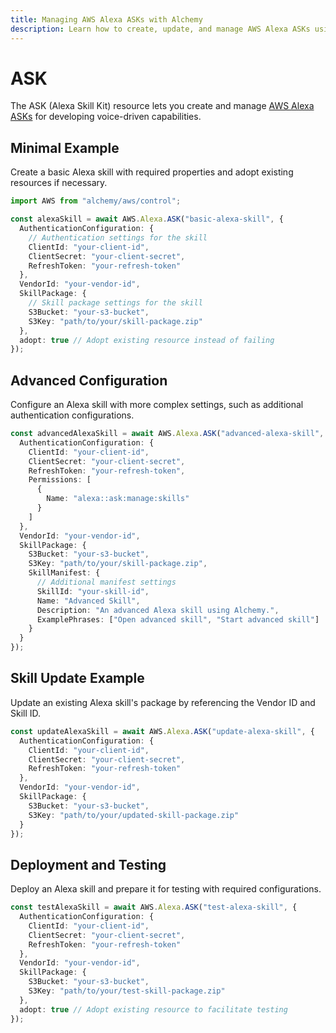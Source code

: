 ```yaml
---
title: Managing AWS Alexa ASKs with Alchemy
description: Learn how to create, update, and manage AWS Alexa ASKs using Alchemy Cloud Control.
---
```


# ASK

The ASK (Alexa Skill Kit) resource lets you create and manage [AWS Alexa ASKs](https://docs.aws.amazon.com/alexa/latest/userguide/) for developing voice-driven capabilities.

## Minimal Example

Create a basic Alexa skill with required properties and adopt existing resources if necessary.

```ts
import AWS from "alchemy/aws/control";

const alexaSkill = await AWS.Alexa.ASK("basic-alexa-skill", {
  AuthenticationConfiguration: {
    // Authentication settings for the skill
    ClientId: "your-client-id",
    ClientSecret: "your-client-secret",
    RefreshToken: "your-refresh-token"
  },
  VendorId: "your-vendor-id",
  SkillPackage: {
    // Skill package settings for the skill
    S3Bucket: "your-s3-bucket",
    S3Key: "path/to/your/skill-package.zip"
  },
  adopt: true // Adopt existing resource instead of failing
});
```

## Advanced Configuration

Configure an Alexa skill with more complex settings, such as additional authentication configurations.

```ts
const advancedAlexaSkill = await AWS.Alexa.ASK("advanced-alexa-skill", {
  AuthenticationConfiguration: {
    ClientId: "your-client-id",
    ClientSecret: "your-client-secret",
    RefreshToken: "your-refresh-token",
    Permissions: [
      {
        Name: "alexa::ask:manage:skills"
      }
    ]
  },
  VendorId: "your-vendor-id",
  SkillPackage: {
    S3Bucket: "your-s3-bucket",
    S3Key: "path/to/your/skill-package.zip",
    SkillManifest: {
      // Additional manifest settings
      SkillId: "your-skill-id",
      Name: "Advanced Skill",
      Description: "An advanced Alexa skill using Alchemy.",
      ExamplePhrases: ["Open advanced skill", "Start advanced skill"]
    }
  }
});
```

## Skill Update Example

Update an existing Alexa skill's package by referencing the Vendor ID and Skill ID.

```ts
const updateAlexaSkill = await AWS.Alexa.ASK("update-alexa-skill", {
  AuthenticationConfiguration: {
    ClientId: "your-client-id",
    ClientSecret: "your-client-secret",
    RefreshToken: "your-refresh-token"
  },
  VendorId: "your-vendor-id",
  SkillPackage: {
    S3Bucket: "your-s3-bucket",
    S3Key: "path/to/your/updated-skill-package.zip"
  }
});
```

## Deployment and Testing

Deploy an Alexa skill and prepare it for testing with required configurations.

```ts
const testAlexaSkill = await AWS.Alexa.ASK("test-alexa-skill", {
  AuthenticationConfiguration: {
    ClientId: "your-client-id",
    ClientSecret: "your-client-secret",
    RefreshToken: "your-refresh-token"
  },
  VendorId: "your-vendor-id",
  SkillPackage: {
    S3Bucket: "your-s3-bucket",
    S3Key: "path/to/your/test-skill-package.zip"
  },
  adopt: true // Adopt existing resource to facilitate testing
});
```